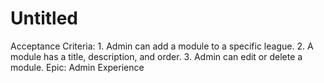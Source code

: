 # Untitled

Acceptance Criteria: 1. Admin can add a module to a specific league. 2. A module has a title, description, and order. 3. Admin can edit or delete a module.
Epic: Admin Experience